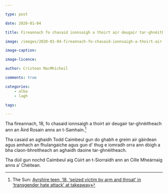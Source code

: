 ```yaml
---

type: post

date: 2020-01-04

title: Fireannach fo chasaid ionnsaigh a thoirt air deugair tar-ghnèitheach

image: /images/2020-01-04-fireannach-fo-chasaid-ionnsaigh-a-thoirt-air-deugair-tar-ghneitheach.jpg

image-caption:

image-licence:

author: Crìstean MacMhìcheil

comments: true

categories:
    - alba
    - lagh

tags:

---
```


Tha fireannach, 18, fo chasaid ionnsaigh a thoirt air deugair tar-ghnèitheach ann an Àird Rosain anns an t-Samhain.<!--more-->[^1]



Tha casaid an aghaidh Todd Caimbeul gun do ghabh e greim air gàirdean agus amhach an fhulangaiche agus gun d' thug e iomradh orra ann dòigh a bha claon-bhreitheach an aghaidh daoine tar-ghnèitheach.

Tha dùil gun nochd Caimbeul aig Cùirt an t-Siorraidh ann an Cille Mheàrnaig anns a’ Chèitean.

[^1]: The Sun: [Ayrshire teen, 18, ‘seized victim by arm and throat’ in ‘transgender hate attack’ at takeaway](https://www.thescottishsun.co.uk/news/5126411/ayrshire-ardrossan-transgender-hate-attack/)
